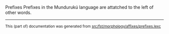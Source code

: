 Prefixes
Prefixes in the Mundurukú language are attatched to the left of other words.

* * *

<small>This (part of) documentation was generated from [src/fst/morphology/affixes/prefixes.lexc](https://github.com/giellalt/lang-myu/blob/main/src/fst/morphology/affixes/prefixes.lexc)</small>
